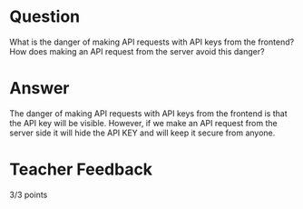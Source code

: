 # Question

What is the danger of making API requests with API keys from the frontend? How does making an API request from the server avoid this danger?

# Answer

The danger of making API requests with API keys from the frontend is that the API key will be visible. However, if we make an API request from the server side it will hide the API KEY and will keep it secure from anyone.

# Teacher Feedback

3/3 points

